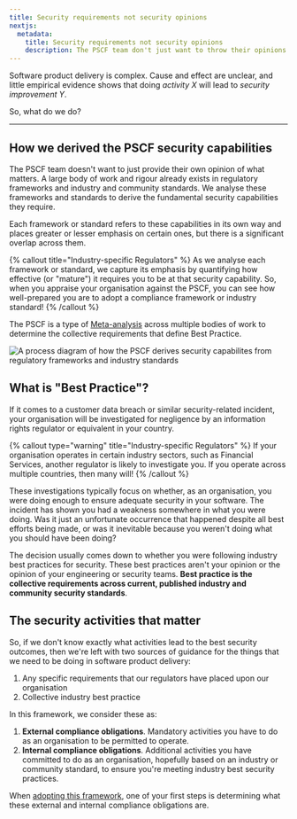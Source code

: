 ```yaml
---
title: Security requirements not security opinions
nextjs:
  metadata:
    title: Security requirements not security opinions
    description: The PSCF team don't just want to throw their opinions on what matters in with everyone else's. This section describes the rigorous process by which the PSCF security capabilities were derived.
---
```


Software product delivery is complex. Cause and effect are unclear, and little empirical evidence shows that doing _activity X_ will lead to _security improvement Y_.


So, what do we do?

---

## How we derived the PSCF security capabilities

The PSCF team doesn't want to just provide their own opinion of what matters. A large body of work and rigour already exists in regulatory frameworks and industry and community standards. We analyse these frameworks and standards to derive the fundamental security capabilities they require.

Each framework or standard refers to these capabilities in its own way and places greater or lesser emphasis on certain ones, but there is a significant overlap across them.

{% callout title="Industry-specific Regulators" %}
As we analyse each framework or standard, we capture its emphasis by quantifying how effective (or "mature") it requires you to be at that security capability. So, when you appraise your organisation against the PSCF, you can see how well-prepared you are to adopt a compliance framework or industry standard!
{% /callout %}

The PSCF is a type of [Meta-analysis](https://en.wikipedia.org/wiki/Meta-analysis) across multiple bodies of work to determine the collective requirements that define Best Practice.

![A process diagram of how the PSCF derives security capabilites from regulatory frameworks and industry standards](/images/pscf-meta-analysis.png)

## What is "Best Practice"?

If it comes to a customer data breach or similar security-related incident, your organisation will be investigated for negligence by an information rights regulator or equivalent in your country.

{% callout type="warning" title="Industry-specific Regulators" %}
If your organisation operates in certain industry sectors, such as Financial Services, another regulator is likely to investigate you. If you operate across multiple countries, then many will!
{% /callout %}

These investigations typically focus on whether, as an organisation, you were doing enough to ensure adequate security in your software. The incident has shown you had a weakness somewhere in what you were doing. Was it just an unfortunate occurrence that happened despite all best efforts being made, or was it inevitable because you weren't doing what you should have been doing?

The decision usually comes down to whether you were following industry best practices for security. These best practices aren't your opinion or the opinion of your engineering or security teams. **Best practice is the collective requirements across current, published industry and community security standards**.

## The security activities that matter

So, if we don't know exactly what activities lead to the best security outcomes, then we're left with two sources of guidance for the things that we need to be doing in software product delivery:

1. Any specific requirements that our regulators have placed upon our organisation
2. Collective industry best practice

In this framework, we consider these as:

1. **External compliance obligations**. Mandatory activities you have to do as an organisation to be permitted to operate.
2. **Internal compliance obligations**. Additional activities you have committed to do as an organisation, hopefully based on an industry or community standard, to ensure you're meeting industry best security practices.

When [adopting this framework](/pscf/intro/adopting-this-framework), one of your first steps is determining what these external and internal compliance obligations are.

